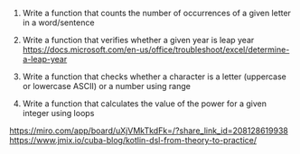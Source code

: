 1. Write a function that counts the number of occurrences of a given letter in a word/sentence

2. Write a function that verifies whether a given year is leap year
https://docs.microsoft.com/en-us/office/troubleshoot/excel/determine-a-leap-year

3. Write a function that checks whether a character is a letter (uppercase or lowercase ASCII) or a number using range

4. Write a function that calculates the value of the power for a given integer using loops

https://miro.com/app/board/uXjVMkTkdFk=/?share_link_id=208128619938
https://www.jmix.io/cuba-blog/kotlin-dsl-from-theory-to-practice/